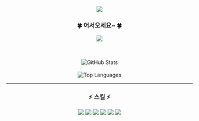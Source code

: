 <div align="center">
  <img src="https://capsule-render.vercel.app/api?type=waving&color=8ebfff&height=300&section=header&text=eunjin&fontSize=90&fontAlign=70&animation=twinkling"/>
  <h3>🍀 어서오세요~ 🍀</h3>
  <img src="https://mblogthumb-phinf.pstatic.net/MjAyMDA0MDRfMjM2/MDAxNTg1OTUzOTc5NDk5.5YRMu8sgeKT1LlJ95ODh6mjxJTOs8GqHLH0SlKvNliMg.Oo-YVrM0yXky8pMO7nsHIfqQvX_D2gwrG7WtSwNbdXIg.GIF.bluenight_525/1585953979064.gif?type=w800"/>
  <p></p>
  <br/><br/>
  <img src="https://github-readme-stats.vercel.app/api?username=my-eunjin&theme=react&show_icons=true&count_private=true" alt="GitHub Stats" />
  <br/><br/>
  <img src="https://github-readme-stats.vercel.app/api/top-langs/?username=my-eunjin&layout=compact&theme=react" alt="Top Languages" />
<hr>
  <h3>⚡ 스킬 ⚡</h3>
  <img src="https://img.shields.io/badge/html5-E34F26?style=for-the-badge&logo=html5&logoColor=white">
  <img src="https://img.shields.io/badge/css-663399?style=for-the-badge&logo=css&logoColor=white">
  <img src="https://img.shields.io/badge/javascript-F7DF1E?style=for-the-badge&logo=javascript&logoColor=black">
  <img src="https://img.shields.io/badge/vue.js-4FC08D?style=for-the-badge&logo=vue.js&logoColor=white">
  <img src="https://img.shields.io/badge/react-61DAFB?style=for-the-badge&logo=react&logoColor=black">
  <img src="https://capsule-render.vercel.app/api?type=waving&color=8ebfff&height=200&section=footer"/>
</div>
